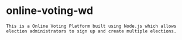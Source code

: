 # online-voting-wd
    This is a Online Voting Platform built using Node.js which allows election administrators to sign up and create multiple elections.
   
